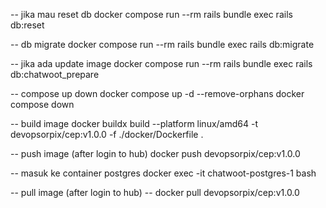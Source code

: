 -- jika mau reset db
docker compose run --rm rails bundle exec rails db:reset

-- db migrate
docker compose run --rm rails bundle exec rails db:migrate

-- jika ada update image
docker compose run --rm rails bundle exec rails db:chatwoot_prepare

-- compose up down
docker compose up -d --remove-orphans
docker compose down

-- build image
docker buildx build --platform linux/amd64 -t devopsorpix/cep:v1.0.0 -f ./docker/Dockerfile .

-- push image (after login to hub)
docker push devopsorpix/cep:v1.0.0

-- masuk ke container postgres
docker exec -it chatwoot-postgres-1 bash

-- pull image (after login to hub)
-- docker pull devopsorpix/cep:v1.0.0